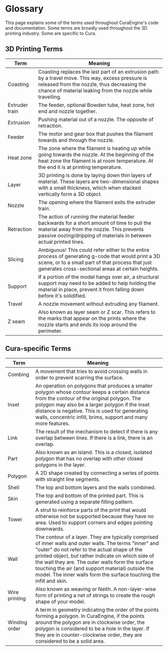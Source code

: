 Glossary
========
This page explains some of the terms used throughout CuraEngine's code and documentation. Some terms are broadly used throughout the 3D printing industry. Some are specific to Cura.

3D Printing Terms
----

Term | Meaning
---- | ----
Coasting | Coasting replaces the last part of an extrusion path by a travel move. This way, excess pressure is released from the nozzle, thus decreasing the chance of material leaking from the nozzle while travelling.
Extruder train | The feeder, optional Bowden tube, heat zone, hot end and nozzle together.
Extrusion | Pushing material out of a nozzle. The opposite of retraction.
Feeder | The motor and gear box that pushes the filament towards and through the nozzle.
Heat zone | The zone where the filament is heating up while going towards the nozzle. At the beginning of the heat zone the filament is at room temperature. At the end it is at printing temperature.
Layer | 3D printing is done by laying down thin layers of material. These layers are two-dimensional shapes with a small thickness, which when stacked vertically form a 3D object.
Nozzle | The opening where the filament exits the extruder train.
Retraction | The action of running the material feeder backwards for a short amount of time to pull the material away from the nozzle. This prevents passive oozing/dripping of materials in between actual printed lines.
Slicing | Ambiguous! This could refer either to the entire process of generating g-code that would print a 3D scene, or to a small part of that process that just generates cross-sectional areas at certain heights.
Support | If a portion of the model hangs over air, a structural support may need to be added to help holding the material in place, prevent it from falling down before it's solidified.
Travel | A nozzle movement without extruding any filament.
Z seam | Also known as layer seam or Z scar. This refers to the marks that appear on the prints where the nozzle starts and ends its loop around the perimeter.

Cura-specific Terms
----

Term | Meaning
---- | ---
Combing | A movement that tries to avoid crossing walls in order to prevent scarring the surface.
Inset | An operation on polygons that produces a smaller polygon whose contour keeps a certain distance from the contour of the original polygon. The polygon may also be a larger polygon if the inset distance is negative. This is used for generating walls, concentric infill, brims, support and many more features.
Link | The result of the mechanism to detect if there is any overlap between lines. If there is a link, there is an overlap.
Part | Also known as an island. This is a closed, isolated polygon that has no overlap with other closed polygons in the layer.
Polygon | A 2D shape created by connecting a series of points with straight line segments.
Shell | The top and bottom layers and the walls combined.
Skin | The top and bottom of the printed part. This is generated using a separate filling pattern.
Tower | A strut to reinforce parts of the print that would otherwise not be supported because they have no area. Used to support corners and edges pointing downwards.
Wall | The contour of a layer. They are typically comprised of inner walls and outer walls. The terms "inner" and "outer" do not refer to the actual shape of the printed object, but rather indicate on which side of the wall they are. The outer walls form the surface touching the air (and support material) outside the model. The inner walls form the surface touching the infill and skin.
Wire printing | Also known as weaving or Neith. A non-layer-wise form of printing a net of strings to create the rough shape of your model.
Winding order | A term in geometry indicating the order of the points forming a polygon. In CuraEngine, if the points around the polygon are in clockwise order, the polygon is considered to be a hole in the layer. If they are in counter-clockwise order, they are considered to be a solid area.